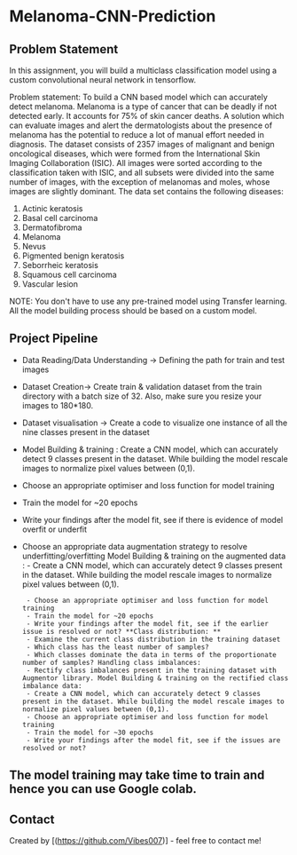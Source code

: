 # Melanoma-CNN-Prediction
## Problem Statement
In this assignment, you will build a multiclass classification model using a custom convolutional neural network in tensorflow.

Problem statement: To build a CNN based model which can accurately detect melanoma. Melanoma is a type of cancer that can be deadly if not detected early. It accounts for 75% of skin cancer deaths. A solution which can evaluate images and alert the dermatologists about the presence of melanoma has the potential to reduce a lot of manual effort needed in diagnosis.
The dataset consists of 2357 images of malignant and benign oncological diseases, which were formed from the International Skin Imaging Collaboration (ISIC). All images were sorted according to the classification taken with ISIC, and all subsets were divided into the same number of images, with the exception of melanomas and moles, whose images are slightly dominant. The data set contains the following diseases:
1. Actinic keratosis
2. Basal cell carcinoma
3. Dermatofibroma
4. Melanoma
5. Nevus
6. Pigmented benign keratosis
7. Seborrheic keratosis
8. Squamous cell carcinoma
9. Vascular lesion

NOTE: You don't have to use any pre-trained model using Transfer learning. All the model building process should be based on a custom model.

## Project Pipeline
 - Data Reading/Data Understanding → Defining the path for train and test images
 - Dataset Creation→ Create train & validation dataset from the train directory with a batch size of 32. Also, make sure you resize your images to 180*180.
 - Dataset visualisation → Create a code to visualize one instance of all the nine classes present in the dataset
 - Model Building & training : Create a CNN model, which can accurately detect 9 classes present in the dataset. While building the model rescale images to normalize pixel values between (0,1).
 - Choose an appropriate optimiser and loss function for model training
 - Train the model for ~20 epochs
 - Write your findings after the model fit, see if there is evidence of model overfit or underfit
 - Choose an appropriate data augmentation strategy to resolve underfitting/overfitting Model Building & training on the augmented data :
        - Create a CNN model, which can accurately detect 9 classes present in the dataset. While building the model rescale images to normalize pixel values between (0,1).
        
        - Choose an appropriate optimiser and loss function for model training
        - Train the model for ~20 epochs 
        - Write your findings after the model fit, see if the earlier issue is resolved or not? **Class distribution: **
        - Examine the current class distribution in the training dataset
        - Which class has the least number of samples?
        - Which classes dominate the data in terms of the proportionate number of samples? Handling class imbalances:
        - Rectify class imbalances present in the training dataset with Augmentor library. Model Building & training on the rectified class imbalance data:
        - Create a CNN model, which can accurately detect 9 classes present in the dataset. While building the model rescale images to normalize pixel values between (0,1).
        - Choose an appropriate optimiser and loss function for model training
        - Train the model for ~30 epochs
        - Write your findings after the model fit, see if the issues are resolved or not?
       
## The model training may take time to train and hence you can use Google colab.




## Contact
Created by [(https://github.com/Vibes007)] - feel free to contact me!
